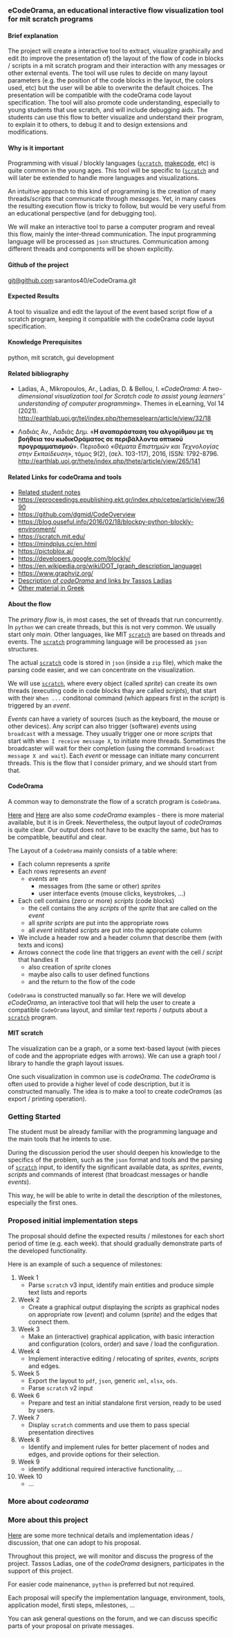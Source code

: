 ### eCodeOrama, an educational interactive flow visualization tool for mit scratch programs

#### Brief explanation

The project will create a interactive tool to extract, visualize graphically and edit (to improve the presentation of) the layout of the flow of code in blocks / scripts in a mit scratch program and their interaction with any messages or other external events. The tool will use rules to decide on many layout parameters (e.g. the position of the code blocks in the layout, the colors used, etc) but the user will be able to overwrite the default choices. The presentation will be compatible with the codeOrama code layout specification.
The tool will also promote code understanding, especially to young students that use scratch, and will include debugging aids.
The students can use this flow to better visualize and understand their program, to explain it to others, to debug it and to design extensions and modifications.

#### Why is it important

Programming with visual / blockly languages
([`scratch`](https://scratch.mit.edu), [makecode](https://makecode.microbit.org/), etc)
is quite common in the young ages.
This tool will be specific to ([`scratch`](https://scratch.mit.edu) and will later be extended to handle more languages and visualizations.

An intuitive approach to this kind of programming is the creation of many threads/*scripts* that communicate through *messages*.
Yet, in many cases the resulting execution flow is tricky to follow,
but would be very useful from an educational perspective (and for debugging too).

We will make an interactive tool to parse a computer program and reveal this flow,
mainly the inter-thread communication.
The input programming language will be processed as `json` structures.
Communication among different threads and components will be shown explicitly.

#### Github of the project
git@github.com:sarantos40/eCodeOrama.git

#### Expected Results

A tool to visualize and edit the layout of the event based script flow of a scratch program, keeping it compatible with the codeOrama code layout specification.

#### Knowledge Prerequisites

python, mit scratch, gui development

#### Related bibliography

  * Ladias, A., Mikropoulos, Ar., Ladias, D. & Bellou, I.  «*CodeOrama: A two-dimensional visualization tool for Scratch code to assist young learners' understanding of computer programming*».  Themes in eLearning, Vol 14 (2021).  <http://earthlab.uoi.gr/tel/index.php/themeselearn/article/view/32/18>

  * Λαδιάς Αν., Λαδιάς Δημ.  «**Η αναπαράσταση του αλγορίθμου με τη βοήθεια του κωδικΟράματος σε περιβάλλοντα οπτικού προγραμματισμού**».  Περιοδικό «*Θέματα Επιστημών και Τεχνολογίας στην Εκπαίδευση*», τόμος 9(2), (σελ. 103-117), 2016, ISSN: 1792-8796.  <http://earthlab.uoi.gr/thete/index.php/thete/article/view/265/141>

#### Related Links for codeOrama and tools

  * [Related student notes](https://www.dropbox.com/s/dk2n4plqjsnzago/2015%20Special%20programming%20topics%20in%20Scratch.pdf?e=1&dl=0)
  * https://eproceedings.epublishing.ekt.gr/index.php/cetpe/article/view/3690
  * https://github.com/dgmid/CodeOverview
  * https://blog.ouseful.info/2016/02/18/blockpy-python-blockly-environment/
  * https://scratch.mit.edu/
  * https://mindplus.cc/en.html
  * https://pictoblox.ai/
  * https://developers.google.com/blockly/
  * https://en.wikipedia.org/wiki/DOT_(graph_description_language)
  * https://www.graphviz.org/
  * [Description of *codeOrama* and links by Tassos Ladias](TassosLadias.html)
  * [Other material in Greek](GreekRef)

#### About the flow

The *primary flow* is, in most cases, the set of threads that run concurrently.
In `python` we can create threads, but this is not very common.
We usually start only *main*. 
Other languages, like MIT [`scratch`](https://scratch.mit.edu) are based on threads and events.
The [`scratch`](https://scratch.mit.edu) programming language will be processed as `json` structures.

The actual [`scratch`](https://scratch.mit.edu) code is stored in `json` (inside a `zip` file),
which make the parsing code easier,
and we can concentrate on the visualization.

We will use [`scratch`](https://scratch.mit.edu), where
every object (called *sprite*) can create its own threads (executing code in code blocks thay are called *scripts*),
that start with their `When ...` conditonal command (which appears first in the *script*) is triggered by an *event*.

*Events* can have a variety of sources (such as the keyboard, the mouse or other devices).
Any *script* can also trigger (software) *events* using `broadcast` with a message.
They usually trigger one or more *scripts* that start with `When I receive message X`, to initiate more threads.
Sometimes the broadcaster will wait for their completion (using the command `broadcast message X and wait`).
Each *event* or message can initiate many concurrent threads.
This is the flow that I consider primary, and we should start from that.

#### CodeOrama

A common way to demonstrate the flow of a scratch program is `CodeOrama`.

[Here](Examples) and [Here](https://sarantos.no-ip.org/eCodeOrama/Examples) are also some *codeOrama* examples - there is more material available, but it is in Greek.
Nevertheless, the output layout of *codeOrama*s is quite clear.
Our output does not have to be exaclty the same, but has to be compatible, beautiful and clear.

The Layout of a `CodeOrama` mainly consists of a table where:

  * Each column represents a *sprite*
  * Each rows represents an *event*
      * *events* are
          * messages from (the same or other) *sprites*
          * user interface events (mouse clicks, keystrokes, ...)
  * Each cell contains (zero or more) *scripts* (code blocks)
      * the cell contains the any *scripts* of the *sprite* that are called on the *event*
      * all *sprite* *scripts* are put into the appropriate rows
      * all *event* inititated *scripts* are put into the appropriate column
  * We include a header row and a header column that describe them (with texts and icons)
  * Arrows connect the code line that triggers an *event* with the cell / *script* that handles it
      * also creation of *sprite* clones
      * maybe also calls to user defined functions
      * and the return to the flow of the code

`CodeOrama` is constructed manually so far.
Here we will develop *eCodeOrama*, an interactive tool that will help the user to create a compatible `CodeOrama` layout, and similar text reports / outputs about a [`scratch`](https://scratch.mit.edu) program.

#### MIT scratch

The visualization can be a graph, or a some text-based layout
(with pieces of code and the appropriate edges with arrows).
We can use a graph tool / library to handle the graph layout issues.

One such visualization in common use is *codeOrama*.
The *codeOrama* is often used to provide a higher level of code description,
but it is constructed manually.
The idea is to make a tool to create *codeOrama*s (as export / printing operation).

### Getting Started

The student must be already familiar
with the programming language and the main tools that he intents to use.

During the discussion period the user should deepen his knowledge
to the specifics of the problem, such as the `json` format and tools
and the parsing of [`scratch`](https://scratch.mit.edu) input,
to identify the significant available data, as
*sprites*, *events*, *scripts* and commands of interest (that broadcast messages or handle *events*).

This way, he will be able to write in detail the description of the milestones,
especially the first ones.

### Proposed initial implementation steps

The proposal should define the expected results / milestones
for each short period of time (e.g. each week).
that should gradually demonstrate parts of the developed functionality.

Here is an example of such a sequence of milestones:
 1. Week 1
      * Parse `scratch` v3 input, identify main entities and produce simple text lists and reports
 1. Week 2
      * Create a graphical output displaying the *scripts* as graphical nodes on appropriate row (*event*) and column (*sprite*) and the edges that connect them.
 1. Week 3
      * Make an (interactive) graphical application, with basic interaction and configuration (colors, order) and save / load the configuration.
 1. Week 4
      * Implement interactive editing / relocating of *sprites*, *events*, *scripts* and edges.
 1. Week 5
      * Export the layout to `pdf`, `json`, generic `xml`, `xlsx`, `ods`.
      * Parse `scratch` v2 input
 1. Week 6
      * Prepare and test an initial standalone first version, ready to be used by users.
 1. Week 7
      * Display `scratch` comments and use them to pass special presentation directives
 1. Week 8
      * Identify and implement rules for better placement of nodes and edges, and provide options for their selection.
 1. Week 9
      * identify additional required interactive functionality, ...
 1. Week 10
      * ...
    
### More about *codeorama*

### More about this project

[Here](Ideas.html) are some more technical details and implementation ideas / discussion, that one can adopt to his proposal.

Throughout this project, we will monitor and discuss the progress of the project. Tassos Ladias, one of the *codeOrama* designers, participates in the support of this project.
 
For easier code mainenance, `python` is preferred but not required.

Each proposal will specify the implementation language, environment, tools, application model, firsti steps, milestones, ...

You can ask general questions on the forum, and we can discuss specific parts of your proposal on private messages.
